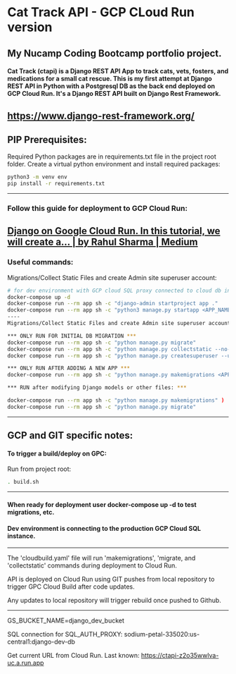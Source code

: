 # Cat Track API - GCP CLoud Run version
## My Nucamp Coding Bootcamp portfolio  project.
#### Cat Track (ctapi) is a Django REST API App to track cats, vets, fosters, and medications for a small cat rescue. This is my first attempt at Django REST API in Python with a Postgresql DB as the back end deployed on GCP Cloud Run. It's a Django REST API built on Django Rest Framework.

https://www.django-rest-framework.org/
----
## PIP Prerequisites:
Required Python packages are in requirements.txt file in the project root folder. Create a virtual python environment and install required packages:
```sh
python3 -m venv env
pip install -r requirements.txt
```
----
### Follow this guide for deployment to GCP Cloud Run:

[Django on Google Cloud Run. In this tutorial, we will create a… | by Rahul Sharma | Medium](https://medium.com/@rahulxsharma/django-on-google-cloud-run-3f2f93ae0917)
----
### Useful commands:
Migrations/Collect Static Files and create Admin site superuser account:
```bash
# for dev environment with GCP cloud SQL proxy connected to cloud db instance.
docker-compose up -d
docker-compose run --rm app sh -c "django-admin startproject app ." 
docker-compose run --rm app sh -c "python3 manage.py startapp <APP_NAME>"
----
Migrations/Collect Static Files and create Admin site superuser account:

*** ONLY RUN FOR INITIAL DB MIGRATION ***
docker-compose run --rm app sh -c "python manage.py migrate"
docker-compose run --rm app sh -c "python manage.py collectstatic --no-input"
docker compose run --rm app sh -c "python manage.py createsuperuser --username=<DESIRED_USERNAME> --email=<YOUR EMAIL>"

*** ONLY RUN AFTER ADDING A NEW APP ***
docker-compose run --rm app sh -c "python manage.py makemigrations <APP_NAME>"

*** RUN after modifying Django models or other files: ***

docker-compose run --rm app sh -c "python manage.py makemigrations" )
docker-compose run --rm app sh -c "python manage.py migrate"
```
-----
## GCP and GIT specific notes:

#### To trigger a build/deploy on GPC:

Run from project root:
```bash
. build.sh 
```
----
#### When ready for deployment user docker-compose up -d to test migrations, etc.

#### Dev environment is connecting to the production GCP Cloud SQL instance.

----

The 'cloudbuild.yaml' file will run 'makemigrations', 'migrate, and 'collectstatic' commands during deployment to Cloud Run.

API is deployed on Cloud Run using GIT pushes from local repository to trigger GPC Cloud Build after code updates. 

Any updates to local repository will trigger rebuild once pushed to Github.

----

GS_BUCKET_NAME=django_dev_bucket

SQL connection for SQL_AUTH_PROXY: sodium-petal-335020:us-central1:django-dev-db

Get current URL from Cloud Run. Last known: https://ctapi-z2o35wwlva-uc.a.run.app
